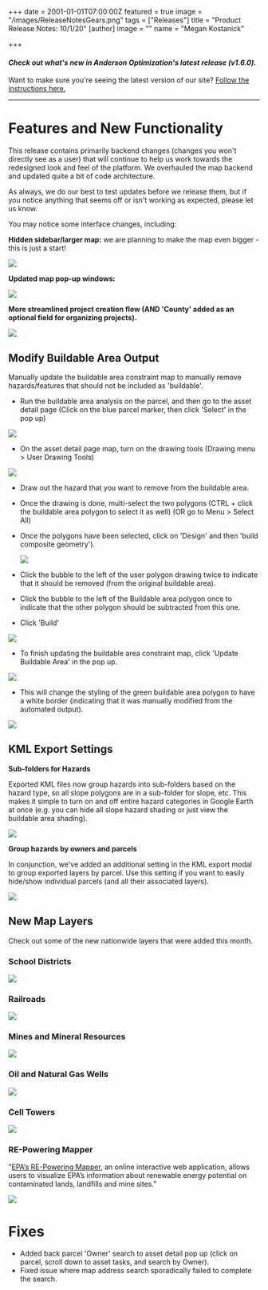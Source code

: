+++
date = 2001-01-01T07:00:00Z
featured = true
image = "/images/ReleaseNotesGears.png"
tags = ["Releases"]
title = "Product Release Notes: 10/1/20"
[author]
image = ""
name = "Megan Kostanick"

+++
#### _Check out what's new in Anderson Optimization's latest release (v1.6.0)._

Want to make sure you're seeing the latest version of our site? [Follow the instructions here.](https://docs.andersonopt.com/Prospect/VersionReleaseNotes/latestversion/ "Get Latest Version")

***

# **Features and New Functionality**

This release contains primarily backend changes (changes you won't directly see as a user) that will continue to help us work towards the redesigned look and feel of the platform. We overhauled the map backend and updated quite a bit of code architecture.

As always, we do our best to test updates before we release them, but if you notice anything that seems off or isn't working as expected, please let us know.

You may notice some interface changes, including:

**Hidden sidebar/larger map:** we are planning to make the map even bigger - this is just a start!

![](/images/side_bar_map.png)

**Updated map pop-up windows:**

![](/images/updated_popup.png)

**More streamlined project creation flow (AND 'County' added as an optional field for organizing projects).**

![](/images/createprojectflow.png)

## Modify Buildable Area Output

Manually update the buildable area constraint map to manually remove hazards/features that should not be included as 'buildable'.

* Run the buildable area analysis on the parcel, and then go to the asset detail page (Click on the blue parcel marker, then click 'Select' in the pop up)

![](/images/select_link.png)

* On the asset detail page map, turn on the drawing tools (Drawing menu > User Drawing Tools)

![](/images/drawing_tools_composite.png)

* Draw out the hazard that you want to remove from the buildable area.
* Once the drawing is done, multi-select the two polygons (CTRL + click the buildable area polygon to select it as well) (OR go to Menu > Select All)
* Once the polygons have been selected, click on 'Design' and then 'build composite geometry').

  ![](/images/design_compositegeometry_menu.png)
* Click the bubble to the left of the user polygon drawing twice to indicate that it should be removed (from the original buildable area).
* Click the bubble to the left of the Buildable area polygon once to indicate that the other polygon should be subtracted from this one.
* Click 'Build'

![](/images/include_exclude.png)

* To finish updating the buildable area constraint map, click 'Update Buildable Area' in the pop up.

![](/images/updatebuildableareapopup.png)

* This will change the styling of the green buildable area polygon to have a white border (indicating that it was manually modified from the automated output).

![](/images/updated_constraintmap.png)

## KML Export Settings

**Sub-folders for Hazards**

Exported KML files now group hazards into sub-folders based on the hazard type, so all slope polygons are in a sub-folder for slope, etc. This makes it simple to turn on and off entire hazard categories in Google Earth at once (e.g. you can hide all slope hazard shading or just view the buildable area shading).

![](/images/kmlexport_hazardfolders.png)

**Group hazards by owners and parcels**

In conjunction, we've added an additional setting in the KML export modal to group exported layers by parcel. Use this setting if you want to easily hide/show individual parcels (and all their associated layers).

![](/images/groupbyowners_parcels.png)

## **New Map Layers**

Check out some of the new nationwide layers that were added this month.

### School Districts

![](/images/schooldistrictslayer.png)

### Railroads

![](/images/railroads.png)

### Mines and Mineral Resources

![](/images/mines_mineral_resources_layer.png)

### Oil and Natural Gas Wells

![](/images/wells_layer.png)

### Cell Towers

![](/images/cell_towers_layer.png)

### RE-Powering Mapper

"[EPA’s RE-Powering Mapper](https://www.epa.gov/re-powering/re-powering-mapper "RE-Powering Mapper"), an online interactive web application, allows users to visualize EPA’s information about renewable energy potential on contaminated lands, landfills and mine sites."

![](/images/re-powering_mapper_layer.png)

# Fixes

* Added back parcel 'Owner' search to asset detail pop up (click on parcel, scroll down to asset tasks, and search by Owner).
* Fixed issue where map address search sporadically failed to complete the search.